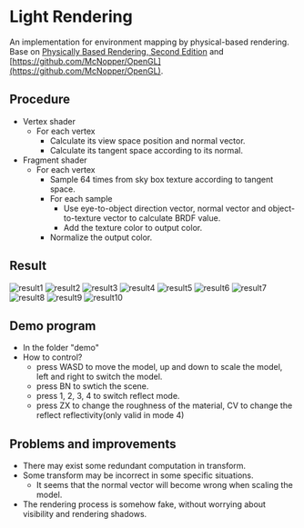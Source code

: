 # Light Rendering
 An implementation for environment mapping by physical-based rendering.  
 Base on [Physically Based Rendering, Second Edition](http://pbrt.org/) and [https://github.com/McNopper/OpenGL](https://github.com/McNopper/OpenGL).

## Procedure
- Vertex shader
  - For each vertex
    - Calculate its view space position and normal vector.
    - Calculate its tangent space according to its normal.
- Fragment shader
  - For each vertex
    - Sample 64 times from sky box texture according to tangent space.
    - For each sample
      - Use eye-to-object direction vector, normal vector and object-to-texture vector to calculate BRDF value.
      - Add the texture color to output color.
    - Normalize the output color.

## Result
![result1](https://github.com/AmazingZhen/Relighting/blob/master/Relighting/res/1.jpg?raw=true)
![result2](https://github.com/AmazingZhen/Relighting/blob/master/Relighting/res/2.jpg?raw=true)
![result3](https://github.com/AmazingZhen/Relighting/blob/master/Relighting/res/3.jpg?raw=true)
![result4](https://github.com/AmazingZhen/Relighting/blob/master/Relighting/res/4.jpg?raw=true)
![result5](https://github.com/AmazingZhen/Relighting/blob/master/Relighting/res/5.jpg?raw=true)
![result6](https://github.com/AmazingZhen/Relighting/blob/master/Relighting/res/6.jpg?raw=true)
![result7](https://github.com/AmazingZhen/Relighting/blob/master/Relighting/res/7.jpg?raw=true)
![result8](https://github.com/AmazingZhen/Relighting/blob/master/Relighting/res/8.jpg?raw=true)
![result9](https://github.com/AmazingZhen/Relighting/blob/master/Relighting/res/9.jpg?raw=true)
![result10](https://github.com/AmazingZhen/Relighting/blob/master/Relighting/res/10.jpg?raw=true)

## Demo program
- In the folder "demo"
- How to control?
  - press WASD to move the model, up and down to scale the model, left and right to switch the model.
  - press BN to swtich the scene.
  - press 1, 2, 3, 4 to switch reflect mode.
  - press ZX to change the roughness of the material, CV to change the reflect reflectivity(only valid in mode 4)

## Problems and improvements
- There may exist some redundant computation in transform.
- Some transform may be incorrect in some specific situations.
  - It seems that the normal vector will become wrong when scaling the model.
- The rendering process is somehow fake, without worrying about visibility and rendering shadows.
